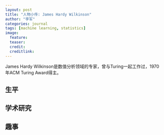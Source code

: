 ```yaml
---
layout: post
title: "人物小传: James Hardy Wilkinson"
author: "李军"
categories: journal
tags: [machine learning, statistics]
image:
  feature: 
  teaser: 
  credit:
  creditlink:
---
```


James Hardy Wilkinson是数值分析领域的专家，曾与Turing一起工作过，1970年ACM Turing Award得主。

## 生平

## 学术研究

## 趣事
